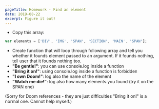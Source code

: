 ```yaml
---
pageTitle: Homework - Find an element
date: 2019-08-22
excerpt: Figure it out!
---
```


* Copy this array:
````Javascript
var elements = ['DIV', 'IMG', 'SPAN', 'SECTION', 'MAIN', 'SPAN'];
````
* Create function that will loop through following array and tell you whether it founds element passed to an argument. If it founds nothing, tell user that it founds nothing too.
* **"Be gentle!"**: you can use console.log inside a function
* **"Bring it on!"**: using console.log inside a function is forbidden
* **"I own Doom!"**: log also the name of the element
* **"Watch me die!"**: log also how many elements you found (try it on the SPAN one)

(Sorry for Doom references - they are just difficulties "Bring it on!" is a normal one. Cannot help myself.)
